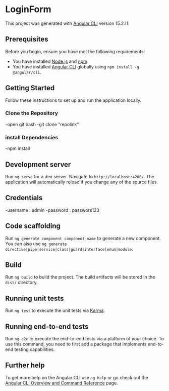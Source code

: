 
# LoginForm
This project was generated with [Angular CLI](https://github.com/angular/angular-cli) version 15.2.11.


## Prerequisites

Before you begin, ensure you have met the following requirements:
- You have installed [Node.js](https://nodejs.org/) and [npm](https://www.npmjs.com/).
- You have installed [Angular CLI](https://angular.io/cli) globally using `npm install -g @angular/cli`.

## Getting Started

Follow these instructions to set up and run the application locally.

### Clone the Repository
-open git bash
-git clone "repolink"

### install Dependencies
-npm install


## Development server

Run `ng serve` for a dev server. Navigate to `http://localhost:4200/`. The application will automatically reload if you change any of the source files.

## Credentials
-username : admin
-password : passwors123

## Code scaffolding

Run `ng generate component component-name` to generate a new component. You can also use `ng generate directive|pipe|service|class|guard|interface|enum|module`.

## Build

Run `ng build` to build the project. The build artifacts will be stored in the `dist/` directory.

## Running unit tests

Run `ng test` to execute the unit tests via [Karma](https://karma-runner.github.io).

## Running end-to-end tests

Run `ng e2e` to execute the end-to-end tests via a platform of your choice. To use this command, you need to first add a package that implements end-to-end testing capabilities.

## Further help

To get more help on the Angular CLI use `ng help` or go check out the [Angular CLI Overview and Command Reference](https://angular.io/cli) page.
